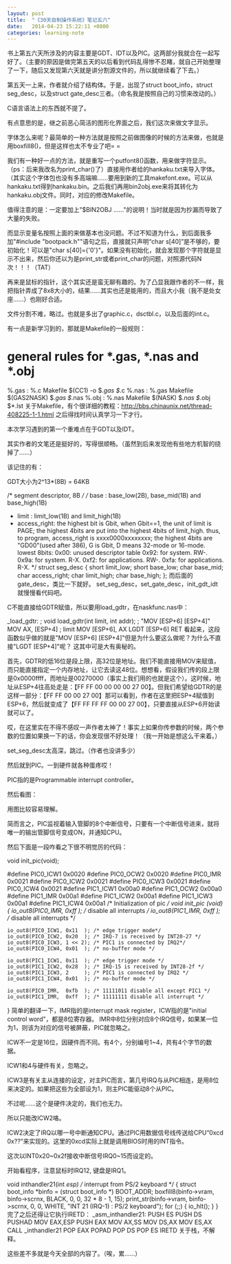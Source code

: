 ```yaml
---
layout: post
title:  "《30天自制操作系统》笔记五六"
date:   2014-04-23 15:22:11 +0800
categories: learning-note
---
```


书上第五六天所涉及的内容主要是GDT、IDT以及PIC。这两部分我就合在一起写好了。（主要的原因是做完第五天的以后看到代码乱得惨不忍睹，就自己开始整理了一下，随后又发现第六天就是讲分割源文件的，所以就继续看了下去。）



第五天一上来，作者就介绍了结构体。于是，出现了struct boot_info，struct seg_desc，以及struct gate_desc三者。（命名我是按照自己的习惯来改动的。）

C语言语法上的东西就不提了。



有点意思的是，继之前恶心简洁的图形化界面之后，我们这次来做文字显示。

字体怎么来呢？最简单的一种方法就是按照之前做图像的时候的方法来做，也就是用boxfill8()，但是这样也太不专业了吧= =

我们有一种好一点的方法，就是重写一个putfont8()函数，用来做字符显示。（ps：后来我改名为print_char()了）直接用作者给的hankaku.txt来导入字体。（其实这个字体包也没有多高端嘛……要用到新的工具makefont.exe。可以从hankaku.txt得到hankaku.bin。之后我们再用bin2obj.exe来将其转化为hankaku.obj文件。同时，对应的修改Makefile。

值得注意的是：一定要加上"$BIN2OBJ ......"的说明！当时就是因为抄漏而导致了大量的失败。

而显示变量名按照上面的来做基本也没问题。不过不知道为什么，到后面我多加"#include "bootpack.h""语句之后，直接就只声明“char s[40]”是不够的，要初始化！可以是"char s[40]={'0'}"。如果没有初始化，就会发现那个字符就是显示不出来，然后你还以为是print_str或者print_char的问题，对照源代码N次！！！（TAT）



再来是鼠标的指针，这个其实还是蛮无聊有趣的。为了凸显我跟作者的不一样，我把指针弄成了8x8大小的，结果……其实也还是能用的，而且大小我（我不是处女座……）也刚好合适。

文件分割不难，略过。也就是多出了graphic.c，dsctbl.c，以及后面的int.c。

有一点是新学习到的，那就是Makefile的一般规则：

# general rules for *.gas, *.nas and *.obj
%.gas : %.c Makefile
	$(CC1) -o $*.gas $*.c
%.nas : %.gas Makefile
	$(GAS2NASK) $*.gas $*.nas
%.obj : %.nas Makefile
	$(NASK) $*.nas $*.obj $*.lst
关于Makefile，有个很详细的教程：http://bbs.chinaunix.net/thread-408225-1-1.html
之后得找时间认真学习一下才行。

本次学习遇到的第一个重难点在于GDT以及IDT。

其实作者的文笔还是挺好的，写得很顺畅。（虽然到后来发现他有些地方机智的绕掉了……）

该记住的有：

GDT大小为2^13*(8B) = 64KB

/* segment descriptor, 8B */
/* base	       : base_low(2B), base_mid(1B) and base_high(1B)
 * limit       : limit_low(1B) and limit_high(1B)
 * access_right: the highest bit is Gbit, when Gbit==1, 
                 the unit of limit is PAGE; the highest 4bits are put into the 
		 highest 4bits of limit_high. thus, to program, access_right
		 is xxxx0000xxxxxxxx; the highest 4bits are "GD00"(used after 
		 386), G is Gbit, D means 32-mode or 16-mode.
		 lowest 8bits:
		 0x00: unused descriptor table
		 0x92: for system. RW-.
		 0x9a: for system. R-X.
		 0xf2: for applications. RW-.
		 0xfa: for applications. R-X.
 */
struct seg_desc {
	short 	limit_low;
	short 	base_low;
	char 	base_mid; 
	char 	access_right;
	char 	limit_high; 
	char 	base_high;
};
而后面的gate_desc，类比一下就好。
set_seg_desc，set_gate_desc，init_gdt_idt就慢慢看代码吧。

C不能直接给GDTR赋值，所以要用load_gdtr，在naskfunc.nas中：

_load_gdtr:		; void load_gdtr(int limit, int addr);
	; "MOV [ESP+6] [ESP+4]"
	MOV	AX, [ESP+4]	; limit
	MOV	[ESP+6], AX
	LGDT	[ESP+6]
	RET
看起来，这段函数似乎做的就是"MOV [ESP+6] [ESP+4]"但是为什么要这么做呢？为什么不直接"LGDT [ESP+4]"呢？
这其中可是大有奥秘的。

首先，GDTR的低16位是段上限，高32位是地址。我们不能直接用MOV来赋值，而只能直接指定一个内存地址，让它去读这48位。想想看，假设我们传的段上限是0x0000ffff，而地址是00270000（事实上我们用的也就是这个）。这时候，地址从ESP+4往高处走是：【FF FF 00 00 00 00 27 00】。但我们希望给GDTR的是这样一部分：【FF FF 00 00 27 00】那可以看到，作者在这里把ESP+4赋值到ESP+6，然后就变成了【FF FF FF FF 00 00 27 00】，只要直接从ESP+6开始读就可以了。

哎，在这里实在不得不感叹一声作者太神了！事实上如果你传参数的时候，两个参数的位置如果换一下的话，你会发现很不好处理！（我一开始是想这么干来着。）



set_seg_desc太高深，跳过。（作者也没讲多少）



然后就到PIC。一到硬件就各种蛋疼哎！

PIC指的是Programmable interrupt controller。

然后看图：



用图比较容易理解。

简而言之，PIC监视着输入管脚的8个中断信号，只要有一个中断信号进来，就将唯一的输出管脚信号变成ON，并通知CPU。

然后下面是一段咋看之下很不明觉厉的代码：

void init_pic(void);

#define PIC0_ICW1	0x0020
#define PIC0_OCW2	0x0020
#define PIC0_IMR	0x0021
#define PIC0_ICW2	0x0021
#define PIC0_ICW3	0x0021
#define PIC0_ICW4	0x0021
#define PIC1_ICW1	0x00a0
#define PIC1_OCW2	0x00a0
#define PIC1_IMR	0x00a1
#define PIC1_ICW2	0x00a1
#define PIC1_ICW3	0x00a1
#define PIC1_ICW4	0x00a1 
/* Initialization of pic */
void init_pic (void) {
	io_out8(PIC0_IMR,  0xff  ); /* disable all interrupts */
	io_out8(PIC1_IMR,  0xff  ); /* disable all interrupts */

	io_out8(PIC0_ICW1, 0x11  ); /* edge trigger mode*/
	io_out8(PIC0_ICW2, 0x20  ); /* IRQ-7 is received by INT20-27 */
	io_out8(PIC0_ICW3, 1 << 2); /* PIC1 is connected by IRQ2*/
	io_out8(PIC0_ICW4, 0x01  ); /* no-buffer mode */

	io_out8(PIC1_ICW1, 0x11  ); /* edge trigger mode */
	io_out8(PIC1_ICW2, 0x28  ); /* IRQ-15 is received by INT28-2f */
	io_out8(PIC1_ICW3, 2     ); /* PIC1 is connected by IRQ2 */
	io_out8(PIC1_ICW4, 0x01  ); /* no-buffer mode */

	io_out8(PIC0_IMR,  0xfb  ); /* 11111011 disable all except PIC1 */
	io_out8(PIC1_IMR,  0xff  ); /* 11111111 disable all interrupt */
}
简单的翻译一下，IMR指的是interrupt mask register，ICW指的是"initial control word"，都是8位寄存器。
IMR中8位分别对应8个IRQ信号，如果某一位为1，则该为对应的信号被屏蔽，PIC就忽略之。

ICW不一定是16位，因硬件而不同。有4个，分别编号1~4，共有4个字节的数据。

ICW1和4与硬件有关，忽略之。

ICW3是有关主从连接的设定，对主PIC而言，第几号IRQ与从PIC相连，是用8位来决定的。如果把这些为全部设为1，则主PIC能驱动8个从PIC。

不过呢……这个是硬件决定的，我们也无力。

所以只能改ICW2咯。

ICW2决定了IRQ以哪一号中断通知CPU。通过PIC用数据信号线传送给CPU“0xcd 0x??”来实现的。这里的0xcd实际上就是调用BIOS时用的INT指令。



这次以INT0x20~0x2f接收中断信号IRQ0~15而设定的。



开始看程序，注意鼠标时IRQ12, 键盘是IRQ1。

void inthandler21(int *esp)
/* interrupt from PS/2 keyboard */
{
	struct boot_info *binfo = (struct boot_info *) BOOT_ADDR;
	boxfill8(binfo->vram, binfo->scrnx, BLACK, 0, 0, 32 * 8 - 1, 15);
	print_str(binfo->vram, binfo->scrnx, 0, 0, WHITE, "INT 21 (IRQ-1) : PS/2 keyboard");
	for (;;) {
		io_hlt();
	}
}
完了之后还得让它执行IRETD：
_asm_inthandler21:
		PUSH	ES
		PUSH	DS
		PUSHAD
		MOV		EAX,ESP
		PUSH	EAX
		MOV		AX,SS
		MOV		DS,AX
		MOV		ES,AX
		CALL	_inthandler21
		POP		EAX
		POPAD
		POP		DS
		POP		ES
		IRETD
关于栈，不解释。



这些差不多就是今天全部的内容了。（唉，累……）